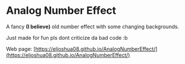 
# Analog Number Effect

A fancy **(I believe)** old number effect with some changing backgrounds.

Just made for fun pls dont criticize da bad code :b

Web page: [https://eljoshua08.github.io/AnalogNumberEffect/](https://eljoshua08.github.io/AnalogNumberEffect/)
